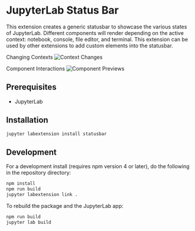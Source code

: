# JupyterLab Status Bar

This extension creates a generic statusbar to showcase the various states of JupyterLab. Different components will render depending on the active context: notebook, console, file editor, and terminal. This extension can be used by other
extensions to add custom elements into the statusbar.

Changing Contexts
![Context Changes](http://g.recordit.co/OndGalRjws.gif)

Component Interactions
![Component Previews](http://g.recordit.co/jT0NA6D9c9.gif)


## Prerequisites

* JupyterLab

## Installation

```bash
jupyter labextension install statusbar
```

## Development

For a development install (requires npm version 4 or later), do the following in the repository directory:

```bash
npm install
npm run build
jupyter labextension link .
```

To rebuild the package and the JupyterLab app:

```bash
npm run build
jupyter lab build
```
